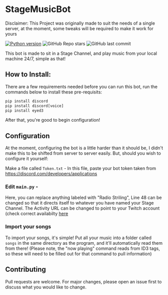 # StageMusicBot
Disclaimer: This Project was originally made to suit the needs of a single server, at the moment, some tweaks will be required to make it work for yours

[![Python version](https://img.shields.io/badge/python-3.9-blue.svg)](https://python.org)
![GitHub Repo stars](https://img.shields.io/github/stars/BritishBenji/StageMusicBot)
![GitHub last commit](https://img.shields.io/github/last-commit/BritishBenji/StageMusicBot)

This bot is made to sit in a Stage Channel, and play music from your local machine 24/7, simple as that!



## How to Install: 

There are a few requirements needed before you can run this bot, run the commands below to install these pre-requisits:
```py
pip install discord
pip install discord[voice]
pip install eyed3
```
After that, you're good to begin configuration!

## Configuration
At the moment, configuring the bot is a little harder than it should be, I didn't make this to be shifted from server to server easily.
But, should you wish to configure it yourself:

Make a file called `Token.txt` - In this file, paste your bot token taken from https://discord.com/developers/applications

### Edit `main.py` - 

Here, you can replace anything labeled with "Radio Striling", Line 48 can be changed so that it directs itself to whatever you have named your Stage Channel.
The Activity URL can be changed to point to your Twitch account (check correct availabilty [here](https://discordpy.readthedocs.io/en/stable/api.html?highlight=activity#activity)

### Import your songs

To import your songs, it's simple! Put all your music into a folder called `songs` in the same directory as the program, and it'll automatically read them from there! (Please note, the "now playing" command reads from ID3 tags, so these will need to be filled out for that command to pull information)

## Contributing
Pull requests are welcome. For major changes, please open an issue first to discuss what you would like to change.
